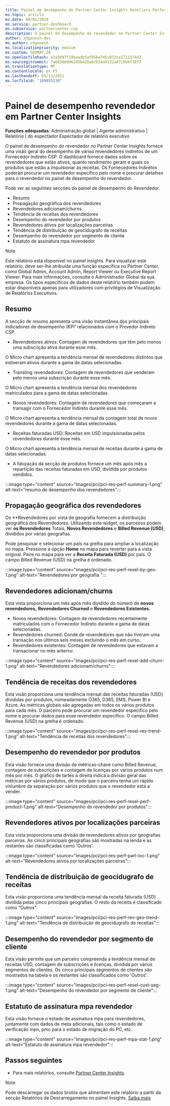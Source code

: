 ```yaml
---
title: Painel de desempenho do Partner Center Insights Resellers Performance
ms.topic: article
ms.date: 09/01/2020
ms.service: partner-dashboard
ms.subservice: partnercenter-csp
description: O painel de desempenho do revendedor no Partner Center Insights fornece uma visão geral do desempenho de vários revendedores indiretos de um Fornecedor Indireto CSP.
author: shganesh-dev
ms.author: shganesh
ms.localizationpriority: medium
ms.custom: SEOMAY.20
ms.openlocfilehash: a2a5697f19baadb5af956a745c032ce1711574d3
ms.sourcegitcommit: 7a6836bd962d5b426a8cb34a9132a87cbbbf39f7
ms.translationtype: MT
ms.contentlocale: pt-PT
ms.lasthandoff: 05/13/2021
ms.locfileid: "109855238"
---
```

# <a name="reseller-performance-dashboard-in-partner-center-insights"></a>Painel de desempenho revendedor em Partner Center Insights

**Funções adequadas**: Administração global | Agente administrativo | Relatório | do espectador Espectador de relatório executivo

O painel de desempenho do revendedor no Partner Center Insights fornece uma visão geral do desempenho de vários revendedores indiretos de um Fornecedor Indireto CSP. O dashboard fornece dados sobre os revendedores que estão ativos, quanto rendimento geram e quais os produtos que estão a impulsionar as receitas. Os Fornecedores Indiretos poderão procurar um revendedor específico pelo nome e procurar detalhes para o revendedor no painel de desempenho do revendedor.

Pode ver as seguintes secções do painel de desempenho do Revendedor.

- Resumo
- Propagação geográfica dos revendedores
- Revendedores adicionam/churns 
- Tendência de receitas dos revendedores 
- Desempenho do revendedor por produtos
- Revendedores ativos por localizações parceiras
- Tendência de distribuição de geocidugrafo de receitas
- Desempenho do revendedor por segmento de cliente
- Estatuto de assinatura mpa revendedor

 > [!NOTE]
 > Este relatório está disponível no painel insights. Para visualizar este relatório, deve ser-lhe atribuída uma função específica no Partner Center, como Global Admin, Account Admin, Report Viewer ou Executive Report Viewer. Para mais informações, consulte o Administrador Global da sua empresa. Os tipos específicos de dados deste relatório também podem estar disponíveis apenas para utilizadores com privilégios de Visualização de Relatórios Executivos.

## <a name="summary"></a>Resumo

A secção de resumo apresenta uma visão instantânea dos principais indicadores de desempenho (KPI' relacionados com o Provedor Indireto CSP.

- Revendedores ativos: Contagem de revendedores que têm pelo menos uma subscrição ativa durante esse mês.

O Micro chart apresenta a tendência mensal de revendedores distintos que estiveram ativos durante a gama de datas selecionadas.

- Transting revendedores: Contagem de revendedores que venderam pelo menos uma subscrição durante esse mês. 

O Micro chart apresenta a tendência mensal dos revendedores matriculados para a gama de datas selecionadas.

- Novos revendedores: Contagem de revendedores que começaram a transagir com o Fornecedor Indireto durante esse mês. 

O Micro chart apresenta a tendência mensal da contagem total de novos revendedores durante a gama de datas selecionadas.

- Receitas faturadas USD: Receitas em USD impulsionadas pelos revendedores durante esse mês. 

O Micro chart apresenta a tendência mensal de receitas durante a gama de datas selecionadas.

- A faturação da secção de produtos fornece um mês após mês a repartição das receitas faturadas em USD, dividida por produtos vendidos. 

:::image type="content" source="images/pci/pci-res-perf-summary-1.png" alt-text="resumo de desempenho dos revendedores":::

## <a name="geographical-spread-of-resellers"></a>Propagação geográfica dos revendedores

Os **Revendedores por vista de geografia fornecem a distribuição geográfica dos Revendedores. Utilizando este widget, os parceiros podem ver **os Revendedores** Totais, **Novos Revendedores** e **Billed Revenue (USD)**, divididos por várias geografias.

Pode pesquisar e selecionar um país na grelha para ampliar a localização no mapa. Pressione a opção **Home** no mapa para reverter para a vista original. Paire no mapa para ver a **Receita Faturada (USD)** por país. O campo Billed Revenue (USD) na grelha é ordenado.

:::image type="content" source="images/pci/pci-res-perf-resel-by-geo-1.png" alt-text="Revendedores por geografia ":::

## <a name="resellers-addchurns"></a>Revendedores adicionam/churns

Esta vista proporciona um mês após mês dividido do número de **novos revendedores,** **Revendedores Churned** e **Revendedores Existentes.** 

- Novos revendedores: Contagem de revendedores recentemente matriculados com o Fornecedor Indireto durante a gama de datas selecionadas.
- Revendedores churned: Conde de revendedores que não tiveram uma transação nos últimos seis meses excluindo o mês em curso.
- Revendedores existentes: Contagem de revendedores que estavam a transacionar no mês anterior.

:::image type="content" source="images/pci/pci-res-perf-resel-add-churn-1.png" alt-text="Revendedores adicionam/churns":::

## <a name="resellers-revenue-trend"></a>Tendência de receitas dos revendedores 

Esta visão proporciona uma tendência mensal das receitas faturadas (USD) divididas por produtos, nomeadamente O365, D365, EMS, Power BI e Azure. As métricas globais são agregadas em todos os vários produtos para cada mês. O parceiro pode procurar um revendedor específico pelo nome e procurar dados para esse revendedor específico. O campo Billed Revenue (USD) na grelha é ordenado.

:::image type="content" source="images/pci/pci-res-perf-resel-rev-trend-1.png" alt-text="Tendência de receitas dos revendedores":::

## <a name="reseller-performance-by-products"></a>Desempenho do revendedor por produtos

Esta visão fornece uma divisão de métricas-chave como Billed Revenue, contagem de subscrições e contagem de licenças por vários produtos num mês por mês. O gráfico de tartes à direita indica a divisão geral das métricas por vários produtos, de modo que o parceiro tenha um rápido vislumbre da separação por vários produtos que o revendedor está a vender.

:::image type="content" source="images/pci/pci-res-perf-resel-perf-product-1.png" alt-text="Desempenho do revendedor por produtos":::

## <a name="active-resellers-by-partner-locations"></a>Revendedores ativos por localizações parceiras

Esta vista proporciona uma divisão de revendedores ativos por geografias parceiras. As cinco principais geografias são mostradas na lenda e as restantes são classificadas como 'Outros'.

:::image type="content" source="images/pci/pci-res-perf-part-loc-1.png" alt-text="Revendedores ativos por localizações parceiras":::

## <a name="revenue-geo-distribution-trend"></a>Tendência de distribuição de geocidugrafo de receitas

Esta visão proporciona uma tendência mensal da receita faturada (USD) dividida pelas cinco principais geografias.  O resto da receita é classificado como "Outros".

:::image type="content" source="images/pci/pci-res-perf-rev-geo-trend-1.png" alt-text="Tendência de distribuição de geocidugrafo de receitas":::

## <a name="reseller-performance-by-customer-segment"></a>Desempenho do revendedor por segmento de cliente

Esta visão permite que um parceiro compreenda a tendência mensal de receitas USD, contagem de subscrições e licenças, dividida por vários segmentos de clientes. Os cinco principais segmentos de clientes são mostrados na tabela e os restantes são classificados como 'Outros'.

:::image type="content" source="images/pci/pci-res-perf-resel-cust-seg-1.png" alt-text="Desempenho do revendedor por segmento de cliente":::

## <a name="reseller-mpa-signing-status"></a>Estatuto de assinatura mpa revendedor

Esta visão fornece o estado de assinatura mpa para revendedores, juntamente com dados de meta adicionais, tais como o estado de verificação mpn, pmc para o estado de migração do PC, etc.

:::image type="content" source="images/pci/pci-res-perf-mpa-stat-1.png" alt-text="Estatuto de assinatura mpa revendedor":::

## <a name="next-steps"></a>Passos seguintes

- Para mais relatórios, consulte [Partner Center Insights](partner-center-insights.md).

>[!NOTE] 
> Pode descarregar os dados brutos que alimentam este relatório a partir da secção Relatórios de Descarregamento no painel Insights. [Saiba mais](pci-download-reports.md) 
